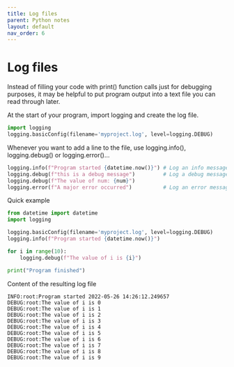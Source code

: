 ```yaml
---
title: Log files
parent: Python notes
layout: default
nav_order: 6
---
```


# Log files

Instead of filling your code with print() function calls just for debugging purposes, it may be helpful to put program output into a text file you can read through later.

At the start of your program, import logging and create the log file.

```py
import logging
logging.basicConfig(filename='myproject.log', level=logging.DEBUG)
```

Whenever you want to add a line to the file, use logging.info(), logging.debug() or logging.error()…

```py
logging.info(f"Program started {datetime.now()}") # Log an info message
logging.debug(f"this is a debug message")         # Log a debug message
logging.debug(f"The value of num: {num}")
logging.error(f"A major error occurred")          # Log an error message
```

Quick example

```py
from datetime import datetime
import logging

logging.basicConfig(filename='myproject.log', level=logging.DEBUG)
logging.info(f"Program started {datetime.now()}")

for i in range(10):
    logging.debug(f"The value of i is {i}")

print("Program finished")
```

Content of the resulting log file

```
INFO:root:Program started 2022-05-26 14:26:12.249657
DEBUG:root:The value of i is 0
DEBUG:root:The value of i is 1
DEBUG:root:The value of i is 2
DEBUG:root:The value of i is 3
DEBUG:root:The value of i is 4
DEBUG:root:The value of i is 5
DEBUG:root:The value of i is 6
DEBUG:root:The value of i is 7
DEBUG:root:The value of i is 8
DEBUG:root:The value of i is 9
```

